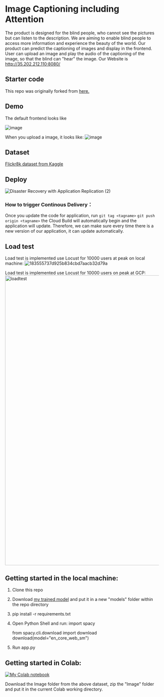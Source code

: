 # Image Captioning including Attention

The product is designed for the blind people, who cannot see the pictures but can listen to the description. We are aiming to enable blind people to access more information and experience the beauty of the world. Our product can predict the captioning of images and display in the frontend. User can upload an image and play the audio of the captioning of the image, so that the blind can "hear" the image. Our Website is http://35.202.212.110:8080/

## Starter code
This repo was originally forked from [here.](https://github.com/bkenan/image_captioning_attention.git)

## Demo

The default frontend looks like

![image](https://user-images.githubusercontent.com/97444802/163241489-7ab169b6-2865-4668-be47-a5827a145a47.png)

When you upload a image, it looks like:
![image](https://user-images.githubusercontent.com/53462948/164069756-164c8ba3-1cbf-462f-900b-4638444c6c7c.png)

## Dataset

[Flickr8k dataset from Kaggle](https://www.kaggle.com/datasets/adityajn105/flickr8k)

## Deploy
![Disaster Recovery with Application Replication (2)](https://user-images.githubusercontent.com/76429734/163736338-8e3979d9-385d-4502-bb0e-6bca66f70c50.png)

### How to trigger Continous Delivery：
Once you update the code for application, run `git tag <tagname>` `git push origin <tagname>` the Cloud Build will automatically begin and the application will update.
Therefore, we can make sure every time there is a new version of our application, it can update automatically.


## Load test
Load test is implemented use Locust for 10000 users at peak on local machine:
![183555737d925b834cbd7aacb32d79a](https://user-images.githubusercontent.com/97444802/163694662-286a601d-9259-497d-a372-ed335328a86b.png)

Load test is implemented use Locust for 10000 users on peak at GCP:
<img width="951" alt="loadtest" src="https://user-images.githubusercontent.com/76429734/163736891-a2ad8a36-9ff6-4c55-ae68-bdb87dd35689.png">


## Getting started in the local machine:

1. Clone this repo
2. Download [my trained model](https://drive.google.com/file/d/1t3QbSauxSnZhXE1DbuGwiT2AokOsqOjA/view?usp=sharing) and put it in a new "models" folder within the repo directory
3. pip install -r requirements.txt
4. Open Python Shell and run:
    import spacy
    
    from spacy.cli.download import download
    download(model="en_core_web_sm")
5. Run app.py


## Getting started in Colab:

[![My Colab notebook](https://colab.research.google.com/assets/colab-badge.svg)](https://colab.research.google.com/drive/1z1sI5wVmoflOggLfIuIIj7qQ0xAICtgn?usp=sharing) 

Download the Image folder from the above dataset, zip the "Image" folder and put it in the current Colab working directory.
